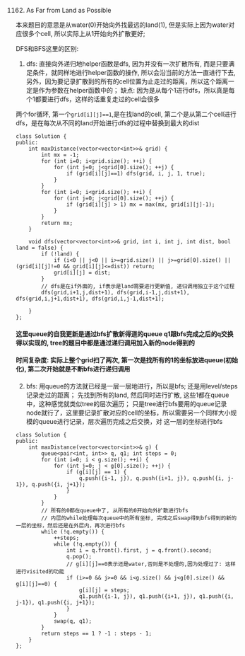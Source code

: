 1162. As Far from Land as Possible

本来题目的意思是从water(0)开始向外找最远的land(1), 但是实际上因为water对应很多个cell, 所以实际上从1开始向外扩散更好;

DFS和BFS这里的区别:

1. dfs: 直接向外递归地helper函数是dfs, 因为并没有一次扩散所有, 而是只要满足条件，就同样地进行helper函数的操作, 所以会沿当前的方法一直进行下去, 
另外，因为要记录扩散到的所有的cell位置为止走过的距离，所以这个距离一定是作为参数在helper函数中的；
缺点: 因为是从每个1进行dfs，所以真是每个1都要进行dfs，这样的话重复走过的cell会很多

两个for循环, 第一个```grid[i][j]==1```,是在找land的cell, 第二个是从第二个cell进行dfs，是在每次从不同的land开始进行dfs的过程中替换到最大的dist
```
class Solution {
public:
    int maxDistance(vector<vector<int>>& grid) {
        int mx = -1;
        for (int i=0; i<grid.size(); ++i) {
            for (int j=0; j<grid[0].size(); ++j) {
                if (grid[i][j]==1) dfs(grid, i, j, 1, true);
            }
        }
        for (int i=0; i<grid.size(); ++i) {
            for (int j=0; j<grid[0].size(); ++j) {
                if (grid[i][j] > 1) mx = max(mx, grid[i][j]-1);
            }
        }
        return mx;
    }
    
    void dfs(vector<vector<int>>& grid, int i, int j, int dist, bool land = false) {
        if (!land) {
            if (i<0 || j<0 || i>=grid.size() || j>=grid[0].size() || (grid[i][j]!=0 && grid[i][j]<=dist)) return;
            grid[i][j] = dist;
        }
        // dfs是在if外面的, if表示是land需要进行更新值, 递归调用独立于这个过程
        dfs(grid,i+1,j,dist+1), dfs(grid,i-1,j,dist+1), dfs(grid,i,j+1,dist+1), dfs(grid,i,j-1,dist+1);

    }
};
```

#### 这里queue的自我更新是通过bfs扩散新得道的queue q1跟bfs完成之后的q交换得以实现的, tree的题目中都是通过递归调用加入新的node得到的
#### 时间复杂度: 实际上整个grid扫了两次, 第一次是找所有的1的坐标放进queue(初始化), 第二次开始就是不断bfs进行递归调用

2. bfs: 用queue的方法就已经是一层一层地进行，所以是bfs; 还是用level/steps记录走过的距离；
先找到所有的land, 然后同时进行扩散, 这些1都在queue中，这种感觉就类似tree的层次遍历；
只是tree进行bfs要用的queue记录node就行了，这里要记录扩散对应的cell的坐标，所以需要另一个同样大小规模的queue进行记录，层次遍历完成之后交换，对
这一层的坐标进行bfs
```
class Solution {
public:
    int maxDistance(vector<vector<int>>& g) {
        queue<pair<int, int>> q, q1; int steps = 0;
        for (int i=0; i < g.size(); ++i) {
            for (int j=0; j < g[0].size(); ++j) {
                if (g[i][j] == 1) {
                    q.push({i-1, j}), q.push({i+1, j}), q.push({i, j-1}), q.push({i, j+1});
                }
            }
        }
        // 所有的0都在queue中了, 从所有的0开始向外扩散进行bfs
        // 内层的while处理每次queue中的所有坐标, 完成之后swap得到bfs得到的新的一层的坐标，然后还是在外层内，再次进行bfs
        while (!q.empty()) {
            ++steps;
            while (!q.empty()) {
                int i = q.front().first, j = q.front().second;
                q.pop();
                // g[i][j]==0表示还是water,否则是不处理的,因为处理过了: 这样进行visited的功能
                if (i>=0 && j>=0 && i<g.size() && j<g[0].size() && g[i][j]==0) {  
                    g[i][j] = steps;
                    q1.push({i-1, j}), q1.push({i+1, j}), q1.push({i, j-1}), q1.push({i, j+1});
                }
            }
            swap(q, q1);
        }
        return steps == 1 ? -1 : steps - 1;
    }
};
```
